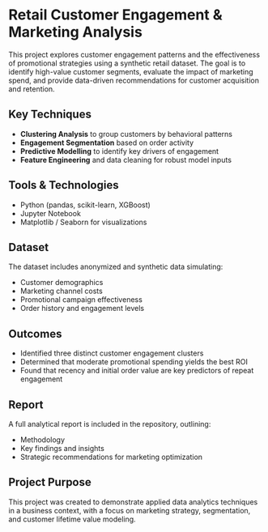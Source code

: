 # Retail Customer Engagement & Marketing Analysis

This project explores customer engagement patterns and the effectiveness of promotional strategies using a synthetic retail dataset. The goal is to identify high-value customer segments, evaluate the impact of marketing spend, and provide data-driven recommendations for customer acquisition and retention.

## Key Techniques

- **Clustering Analysis** to group customers by behavioral patterns
- **Engagement Segmentation** based on order activity
- **Predictive Modelling** to identify key drivers of engagement
- **Feature Engineering** and data cleaning for robust model inputs

## Tools & Technologies

- Python (pandas, scikit-learn, XGBoost)
- Jupyter Notebook
- Matplotlib / Seaborn for visualizations

## Dataset

The dataset includes anonymized and synthetic data simulating:
- Customer demographics
- Marketing channel costs
- Promotional campaign effectiveness
- Order history and engagement levels

## Outcomes

- Identified three distinct customer engagement clusters
- Determined that moderate promotional spending yields the best ROI
- Found that recency and initial order value are key predictors of repeat engagement

## Report

A full analytical report is included in the repository, outlining:
- Methodology
- Key findings and insights
- Strategic recommendations for marketing optimization

## Project Purpose

This project was created to demonstrate applied data analytics techniques in a business context, with a focus on marketing strategy, segmentation, and customer lifetime value modeling.

